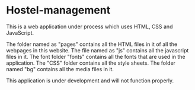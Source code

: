 # Hostel-management
This is a web application under process which uses HTML, CSS and JavaScript.


The folder named as "pages" contains all the HTML files in it of all the webpages in this website.
The file named as "js" contains all the javascript files in it.
The font folder "fonts" contains all the fonts that are used in the application.
The "CSS" folder contains all the style sheets.
The folder named "bg" contains all the media files in it.

This application is under development and will not function properly.

